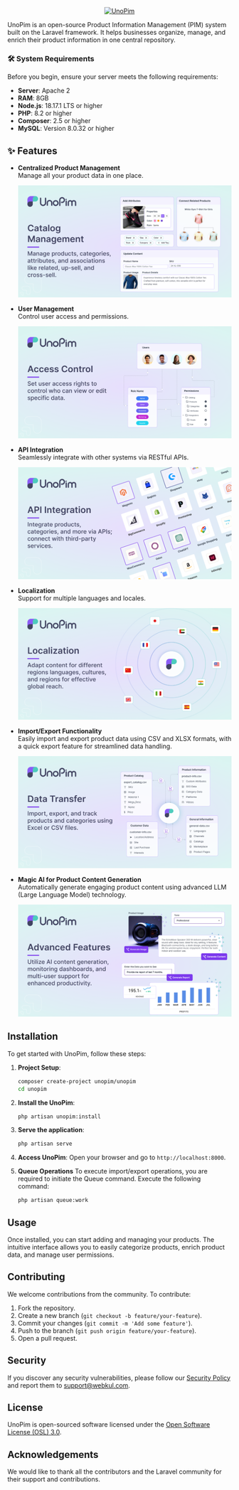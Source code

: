 <p align="center">
  <a href="https://unopim.com/">
    <picture>
      <source media="(prefers-color-scheme: dark)" srcset="https://github.com/user-attachments/assets/5001c5b0-1ef3-4887-a907-f9c20082b0e6">
      <source media="(prefers-color-scheme: light)" srcset="https://github.com/user-attachments/assets/a1e6793d-376e-4452-925b-c72b7d07389a">
      <img src="https://github.com/user-attachments/assets/a1e6793d-376e-4452-925b-c72b7d07389a" alt="UnoPim">
    </picture>
  </a>
</p>

UnoPim is an open-source Product Information Management (PIM) system built on the Laravel framework. It helps businesses organize, manage, and enrich their product information in one central repository.
 
### 🛠️ System Requirements

Before you begin, ensure your server meets the following requirements:

- **Server**: Apache 2
- **RAM**: 8GB
- **Node.js**: 18.17.1 LTS or higher
- **PHP**: 8.2 or higher
- **Composer**: 2.5 or higher
- **MySQL**: Version 8.0.32 or higher
 
## ✨ Features

- **Centralized Product Management**  
  Manage all your product data in one place.

  ![enter image description here](https://raw.githubusercontent.com/unopim/temp-media/main/catalog-management.png)


- **User Management**  
  Control user access and permissions.

  ![enter image description here](https://raw.githubusercontent.com/unopim/temp-media/main/access-control.png)

- **API Integration**  
  Seamlessly integrate with other systems via RESTful APIs.

  ![enter image description here](https://raw.githubusercontent.com/unopim/temp-media/main/api-integration.png)

- **Localization**  
  Support for multiple languages and locales.

    ![enter image description here](https://raw.githubusercontent.com/unopim/temp-media/main/localization-and-channels.png)

- **Import/Export Functionality**  
  Easily import and export product data using CSV and XLSX formats, with a quick export feature for streamlined data handling.

    ![enter image description here](https://raw.githubusercontent.com/unopim/temp-media/main/data-transfer.png)

- **Magic AI for Product Content Generation**  
  Automatically generate engaging product content using advanced LLM (Large Language Model) technology.

  ![enter image description here](https://raw.githubusercontent.com/unopim/temp-media/main/advanced-features.png)


## Installation

To get started with UnoPim, follow these steps:

1. **Project Setup**:
    ```bash
    composer create-project unopim/unopim
    cd unopim
    ```

2. **Install the UnoPim**:
    ```bash
    php artisan unopim:install
    ```

3. **Serve the application**:
    ```bash
    php artisan serve
    ```

4. **Access UnoPim**:
    Open your browser and go to `http://localhost:8000`.

5. **Queue Operations** 
   To execute import/export operations, you are required to initiate the Queue command. Execute the following command:

   ```bash
   php artisan queue:work
   ```

## Usage

Once installed, you can start adding and managing your products. The intuitive interface allows you to easily categorize products, enrich product data, and manage user permissions.

## Contributing

We welcome contributions from the community. To contribute:

1. Fork the repository.
2. Create a new branch (`git checkout -b feature/your-feature`).
3. Commit your changes (`git commit -m 'Add some feature'`).
4. Push to the branch (`git push origin feature/your-feature`).
5. Open a pull request.

## Security

If you discover any security vulnerabilities, please follow our [Security Policy](SECURITY.md) and report them to [support@webkul.com](mailto:support@webkul.com).

## License

UnoPim is open-sourced software licensed under the [Open Software License (OSL) 3.0](LICENSE.txt).

## Acknowledgements

We would like to thank all the contributors and the Laravel community for their support and contributions.

